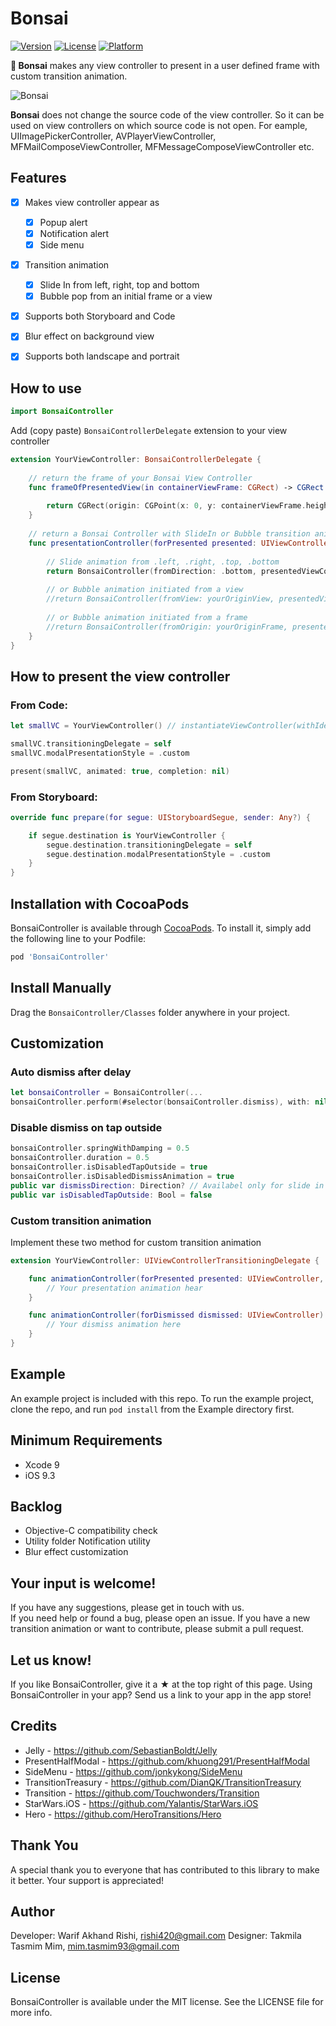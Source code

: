 # Bonsai

[![Version](https://img.shields.io/cocoapods/v/BonsaiController.svg?style=flat)](https://cocoapods.org/pods/BonsaiController)
[![License](https://img.shields.io/cocoapods/l/BonsaiController.svg?style=flat)](https://cocoapods.org/pods/BonsaiController)
[![Platform](https://img.shields.io/cocoapods/p/BonsaiController.svg?style=flat)](https://cocoapods.org/pods/BonsaiController)

**🌲 Bonsai** makes any view controller to present in a user defined frame with custom transition animation.

![Bonsai](https://user-images.githubusercontent.com/2233857/46226655-cbf61d80-c37e-11e8-9d2b-3d69177988a1.png)

**Bonsai** does not change the source code of the view controller. So it can be used on view controllers on which source code is not open. For eample, UIImagePickerController, AVPlayerViewController, MFMailComposeViewController, MFMessageComposeViewController etc.

## Features

* [x] Makes view controller appear as
    - [x] Popup alert
    - [x] Notification alert 
    - [x] Side menu
* [x] Transition animation 
    - [x] Slide In from left, right, top and bottom
    - [x] Bubble pop from an initial frame or a view
* [x] Supports both Storyboard and Code 
* [x] Blur effect on background view
* [x] Supports both landscape and portrait 


## How to use

```Swift
import BonsaiController
```

Add (copy paste) `BonsaiControllerDelegate` extension to your view controller

```Swift
extension YourViewController: BonsaiControllerDelegate {
    
    // return the frame of your Bonsai View Controller
    func frameOfPresentedView(in containerViewFrame: CGRect) -> CGRect {
        
        return CGRect(origin: CGPoint(x: 0, y: containerViewFrame.height / 4), size: CGSize(width: containerViewFrame.width, height: containerViewFrame.height / (4/3)))
    }
    
    // return a Bonsai Controller with SlideIn or Bubble transition animator
    func presentationController(forPresented presented: UIViewController, presenting: UIViewController?, source: UIViewController) -> UIPresentationController? {
    
        // Slide animation from .left, .right, .top, .bottom
        return BonsaiController(fromDirection: .bottom, presentedViewController: presented, delegate: self)
        
        // or Bubble animation initiated from a view
        //return BonsaiController(fromView: yourOriginView, presentedViewController: presented, delegate: self)
        
        // or Bubble animation initiated from a frame
        //return BonsaiController(fromOrigin: yourOriginFrame, presentedViewController: presented, delegate: self)
    }
}
```

## How to present the view controller 

### From Code:

```Swift
let smallVC = YourViewController() // instantiateViewController(withIdentifier:)

smallVC.transitioningDelegate = self
smallVC.modalPresentationStyle = .custom

present(smallVC, animated: true, completion: nil)
```

### From Storyboard:

```Swift
override func prepare(for segue: UIStoryboardSegue, sender: Any?) {

    if segue.destination is YourViewController {
        segue.destination.transitioningDelegate = self
        segue.destination.modalPresentationStyle = .custom
    }
}
```

## Installation with CocoaPods

BonsaiController is available through [CocoaPods](https://cocoapods.org). To install
it, simply add the following line to your Podfile:

```ruby
pod 'BonsaiController'
```

## Install Manually

Drag the `BonsaiController/Classes` folder anywhere in your project.


## Customization

###  Auto dismiss after delay

```Swift
let bonsaiController = BonsaiController(...
bonsaiController.perform(#selector(bonsaiController.dismiss), with: nil, afterDelay: 2)
```

### Disable dismiss on tap outside

```Swift
bonsaiController.springWithDamping = 0.5
bonsaiController.duration = 0.5
bonsaiController.isDisabledTapOutside = true
bonsaiController.isDisabledDismissAnimation = true
public var dismissDirection: Direction? // Availabel only for slide in transition animation
public var isDisabledTapOutside: Bool = false
```

### Custom transition animation

Implement these two method for custom transition animation 

```Swift
extension YourViewController: UIViewControllerTransitioningDelegate {

    func animationController(forPresented presented: UIViewController, presenting: UIViewController, source: UIViewController) -> UIViewControllerAnimatedTransitioning? {
        // Your presentation animation hear
    }

    func animationController(forDismissed dismissed: UIViewController) -> UIViewControllerAnimatedTransitioning? {
        // Your dismiss animation here
    }
}
```


## Example

An example project is included with this repo. To run the example project, clone the repo, and run `pod install` from the Example directory first.


## Minimum Requirements

* Xcode 9
* iOS 9.3


## Backlog

* Objective-C compatibility check
* Utility folder Notification utility
* Blur effect customization


##   Your input is welcome!

If you have any suggestions, please get in touch with us.  
If you need help or found a bug, please open an issue.
If you have a new transition animation or want to contribute, please submit a pull request.


## Let us know!

If you like BonsaiController, give it a ★ at the top right of this page.
Using BonsaiController in your app? Send us a link to your app in the app store!


## Credits

- Jelly - https://github.com/SebastianBoldt/Jelly
- PresentHalfModal - https://github.com/khuong291/PresentHalfModal
- SideMenu - https://github.com/jonkykong/SideMenu
- TransitionTreasury - https://github.com/DianQK/TransitionTreasury
- Transition - https://github.com/Touchwonders/Transition
- StarWars.iOS - https://github.com/Yalantis/StarWars.iOS
- Hero - https://github.com/HeroTransitions/Hero


## Thank You

A special thank you to everyone that has contributed to this library to make it better. Your support is appreciated!


## Author

Developer: Warif Akhand Rishi, rishi420@gmail.com
Designer: Takmila Tasmim Mim, mim.tasmim93@gmail.com 


## License

BonsaiController is available under the MIT license. See the LICENSE file for more info.
